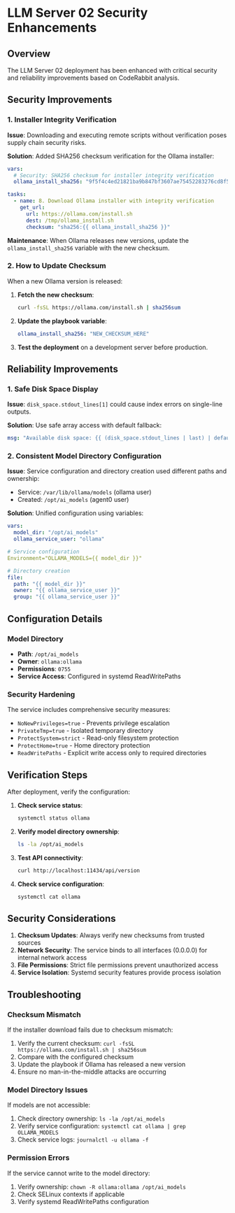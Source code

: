 # LLM Server 02 Security Enhancements

## Overview
The LLM Server 02 deployment has been enhanced with critical security and reliability improvements based on CodeRabbit analysis.

## Security Improvements

### 1. Installer Integrity Verification
**Issue**: Downloading and executing remote scripts without verification poses supply chain security risks.

**Solution**: Added SHA256 checksum verification for the Ollama installer:

```yaml
vars:
  # Security: SHA256 checksum for installer integrity verification
  ollama_install_sha256: "9f5f4c4ed21821ba9b847bf3607ae75452283276cd8f52d2f2b38ea9f27af344"

tasks:
  - name: 8. Download Ollama installer with integrity verification
    get_url:
      url: https://ollama.com/install.sh
      dest: /tmp/ollama_install.sh
      checksum: "sha256:{{ ollama_install_sha256 }}"
```

**Maintenance**: When Ollama releases new versions, update the `ollama_install_sha256` variable with the new checksum.

### 2. How to Update Checksum
When a new Ollama version is released:

1. **Fetch the new checksum**:
   ```bash
   curl -fsSL https://ollama.com/install.sh | sha256sum
   ```

2. **Update the playbook variable**:
   ```yaml
   ollama_install_sha256: "NEW_CHECKSUM_HERE"
   ```

3. **Test the deployment** on a development server before production.

## Reliability Improvements

### 1. Safe Disk Space Display
**Issue**: `disk_space.stdout_lines[1]` could cause index errors on single-line outputs.

**Solution**: Use safe array access with default fallback:
```yaml
msg: "Available disk space: {{ (disk_space.stdout_lines | last) | default('unknown') }}"
```

### 2. Consistent Model Directory Configuration
**Issue**: Service configuration and directory creation used different paths and ownership:
- Service: `/var/lib/ollama/models` (ollama user)  
- Created: `/opt/ai_models` (agent0 user)

**Solution**: Unified configuration using variables:
```yaml
vars:
  model_dir: "/opt/ai_models"
  ollama_service_user: "ollama"

# Service configuration
Environment="OLLAMA_MODELS={{ model_dir }}"

# Directory creation
file:
  path: "{{ model_dir }}"
  owner: "{{ ollama_service_user }}"
  group: "{{ ollama_service_user }}"
```

## Configuration Details

### Model Directory
- **Path**: `/opt/ai_models`
- **Owner**: `ollama:ollama`
- **Permissions**: `0755`
- **Service Access**: Configured in systemd ReadWritePaths

### Security Hardening
The service includes comprehensive security measures:
- `NoNewPrivileges=true` - Prevents privilege escalation
- `PrivateTmp=true` - Isolated temporary directory
- `ProtectSystem=strict` - Read-only filesystem protection
- `ProtectHome=true` - Home directory protection
- `ReadWritePaths` - Explicit write access only to required directories

## Verification Steps

After deployment, verify the configuration:

1. **Check service status**:
   ```bash
   systemctl status ollama
   ```

2. **Verify model directory ownership**:
   ```bash
   ls -la /opt/ai_models
   ```

3. **Test API connectivity**:
   ```bash
   curl http://localhost:11434/api/version
   ```

4. **Check service configuration**:
   ```bash
   systemctl cat ollama
   ```

## Security Considerations

1. **Checksum Updates**: Always verify new checksums from trusted sources
2. **Network Security**: The service binds to all interfaces (0.0.0.0) for internal network access
3. **File Permissions**: Strict file permissions prevent unauthorized access
4. **Service Isolation**: Systemd security features provide process isolation

## Troubleshooting

### Checksum Mismatch
If the installer download fails due to checksum mismatch:
1. Verify the current checksum: `curl -fsSL https://ollama.com/install.sh | sha256sum`
2. Compare with the configured checksum
3. Update the playbook if Ollama has released a new version
4. Ensure no man-in-the-middle attacks are occurring

### Model Directory Issues  
If models are not accessible:
1. Check directory ownership: `ls -la /opt/ai_models`
2. Verify service configuration: `systemctl cat ollama | grep OLLAMA_MODELS`
3. Check service logs: `journalctl -u ollama -f`

### Permission Errors
If the service cannot write to the model directory:
1. Verify ownership: `chown -R ollama:ollama /opt/ai_models`
2. Check SELinux contexts if applicable
3. Verify systemd ReadWritePaths configuration
